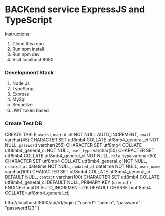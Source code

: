 # BACKend service ExpressJS and TypeScript

Instructions:

1. Clone this repo
2. Run npm install
3. Run npm dev
4. Visit localhost:8080

### Development Stack

1. Node Js
2. TypeScript
3. Express
4. MySql
5. Sequelize
6. JWT token based

### Create Test DB

CREATE TABLE `users` (
`userid` int NOT NULL AUTO_INCREMENT,
`email` varchar(45) CHARACTER SET utf8mb4 COLLATE utf8mb4_general_ci NOT NULL,
`password` varchar(255) CHARACTER SET utf8mb4 COLLATE utf8mb4_general_ci NOT NULL,
`user_type` varchar(50) CHARACTER SET utf8mb4 COLLATE utf8mb4_general_ci NOT NULL,
`role_type` varchar(50) CHARACTER SET utf8mb4 COLLATE utf8mb4_general_ci NOT NULL,
`created_at` datetime NOT NULL,
`updated_at` datetime NOT NULL,
`user_name` varchar(100) CHARACTER SET utf8mb4 COLLATE utf8mb4_general_ci DEFAULT NULL,
`contact` varchar(100) CHARACTER SET utf8mb4 COLLATE utf8mb4_general_ci DEFAULT NULL,
PRIMARY KEY (`userid`)
) ENGINE=InnoDB AUTO_INCREMENT=26 DEFAULT CHARSET=utf8mb4 COLLATE=utf8mb4_general_ci;

http://localhost:3000/api/v1/login
{
"userid": "admin",
"password": "password123"
}
